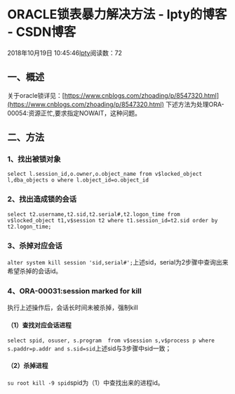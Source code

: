 
# ORACLE锁表暴力解决方法 - lpty的博客 - CSDN博客

2018年10月19日 10:45:46[lpty](https://me.csdn.net/sinat_33741547)阅读数：72



## 一、概述
关于oracle锁详见：[https://www.cnblogs.com/zhoading/p/8547320.html](https://www.cnblogs.com/zhoading/p/8547320.html)
下述方法为处理ORA-00054:资源正忙,要求指定NOWAIT，这种问题。
## 二、方法
### 1、找出被锁对象
`select l.session_id,o.owner,o.object_name from v$locked_object l,dba_objects o where l.object_id=o.object_id`
### 2、找出造成锁的会话
`select t2.username,t2.sid,t2.serial#,t2.logon_time from v$locked_object t1,v$session t2 where t1.session_id=t2.sid order by t2.logon_time;`
### 3、杀掉对应会话
`alter system kill session 'sid,serial#';`上述sid，serial为2步骤中查询出来希望杀掉的会话id。
### 4、ORA-00031:session marked for kill
执行上述操作后，会话长时间未被杀掉，强制kill
#### （1）查找对应会话进程
`select spid, osuser, s.program  from v$session s,v$process p where s.paddr=p.addr and s.sid=sid`上述sid与3步骤中sid一致；
#### （2）杀掉进程
`su root
kill -9 spid`spid为（1）中查找出来的进程id。

